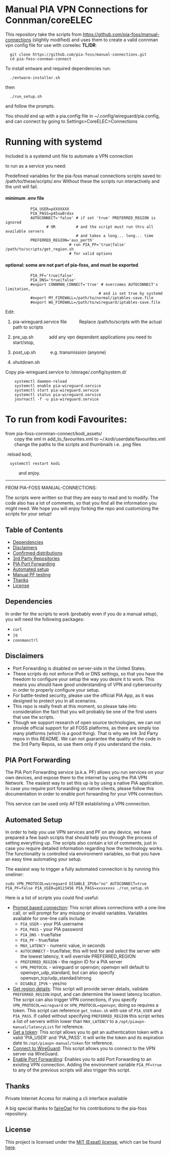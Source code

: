 # Manual PIA VPN Connections for Connman/coreELEC

This repository take the scripts from https://github.com/pia-foss/manual-connections (slightly modified) and uses them to create a valid connman vpn config file for use with coreelec __TL/DR__:  

```
  git clone https://github.com/pia-foss/manual-connections.git
  cd pia-foss-connman-connect
```
  
To install entware and required dependencies run:
  
```
  ./entware-installer.sh
```
  
then
  
```
  ./run_setup.sh
```
  
  and follow the prompts.
  
  You should end up with a pia.config file in ~/.config/wireguard/pia.config,
  and can connect by going to Settings>CoreELEC>Connections



# Running with systemd
Included is a systemd unit file to automate a VPN connection

to run as a service you need:

  Predefined variables for the pia-foss manual connections scripts
  saved to:  /path/to/these/scripts/.env
  Without these the scripts run interactively and the unit will fail.
 
#### minimum .env file
               PIA_USER=pXXXXXXX
               PIA_PASS=p45sw0rdxx
               AUTOCONNECT='false' # if set 'true' PREFERRED_REGION is ignored
                      # OR         # and the script must run thru all available servers
                                   # and takes a long... long... time
               PREFERRED_REGION='aus_perth'
                                # run PIA_PF='true|false' /path/to/scripts/get_region.sh
                                # for valid options
#### optional: some are not part of pia-foss, and must be exported
               PIA_PF='true|false'
               PIA_DNS='true|false'
               #export CONNMAN_CONNECT='true' # overcomes AUTOCONNECT's limitation,
                                             # and is set true by systemd
               #export MY_FIREWALL=/path/to/normal/iptables-save.file
               #export WG_FIREWALL=/path/to/wireguard/iptables-save.file
               
  
  Edit:
  
1. pia-wireguard.service file &ensp;&ensp;&ensp;&ensp;&ensp;Replace /path/to/scripts with the actual path to scripts  
  
3. pre_up.sh&emsp;&emsp;&emsp;&ensp;add any vpn dependent applications you need to start/stop,
4. post_up.sh&nbsp;&emsp;&emsp;&emsp;e.g. transmission (anyone)
5. shutdown.sh





  Copy pia-wireguard.service to /storage/.config/system.d/  
```
    systemctl daemon-reload
    systemctl enable pia-wireguard.service
    systemctl start pia-wireguard.service
    systemctl status pia-wireguard.service
    journactl -f -u pia-wireguard.service

```
#  To run from kodi Favourites:
   from pia-foss-connman-connect/kodi_assets/  
&emsp;&emsp;copy the xml in add_to_favourites.xml to ~/.kodi/userdate/favourites.xml  
&emsp;&emsp;change the paths to the scripts and thumbnails i.e. .png files

&ensp;reload kodi,  
```
  systemctl restart kodi
```
  
&emsp;&emsp;&emsp;and enjoy.
  
  
  
  
---
FROM PIA-FOSS MANUAL-CONNECTIONS:

The scripts were written so that they are easy to read and to modify. The code also has a lot of comments, so that you find all the information you might need. We hope you will enjoy forking the repo and customizing the scripts for your setup!

## Table of Contents

- [Dependencies](#dependencies)
- [Disclaimers](#disclaimers)
- [Confirmed distributions](#confirmed-distributions)
- [3rd Party Repositories](#3rd-party-repositories)
- [PIA Port Forwarding](#pia-port-forwarding)
- [Automated setup](#automated-setup)
- [Manual PF testing](#manual-pf-testing)
- [Thanks](#thanks)
- [License](#license)

## Dependencies

In order for the scripts to work (probably even if you do a manual setup), you will need the following packages:
 * `curl`
 * `jq`
 * `connmanctrl`

## Disclaimers

 * Port Forwarding is disabled on server-side in the United States.
 * These scripts do not enforce IPv6 or DNS settings, so that you have the freedom to configure your setup the way you desire it to work. This means you should have good understanding of VPN and cybersecurity in order to properly configure your setup.
 * For battle-tested security, please use the official PIA App, as it was designed to protect you in all scenarios.
 * This repo is really fresh at this moment, so please take into consideration the fact that you will probably be one of the first users that use the scripts.
 * Though we support research of open source technologies, we can not provide official support for all FOSS platforms, as there are simply too many platforms (which is a good thing). That is why we link 3rd Party repos in this README. We can not guarantee the quality of the code in the 3rd Party Repos, so use them only if you understand the risks.

## PIA Port Forwarding

The PIA Port Forwarding service (a.k.a. PF) allows you run services on your own devices, and expose them to the internet by using the PIA VPN Network. The easiest way to set this up is by using a native PIA application. In case you require port forwarding on native clients, please follow this documentation in order to enable port forwarding for your VPN connection.

This service can be used only AFTER establishing a VPN connection.

## Automated Setup

In order to help you use VPN services and PF on any device, we have prepared a few bash scripts that should help you through the process of setting everything up. The scripts also contain a lot of comments, just in case you require detailed information regarding how the technology works. The functionality is controlled via environment variables, so that you have an easy time automating your setup.

The easiest way to trigger a fully automated connection is by running this oneliner:
```
sudo VPN_PROTOCOL=wireguard DISABLE_IPV6="no" AUTOCONNECT=true PIA_PF=false PIA_USER=p0123456 PIA_PASS=xxxxxxxx ./run_setup.sh
```

Here is a list of scripts you could find useful:
 * [Prompt based connection](run_setup.sh): This script allows connections with a one-line call, or will prompt for any missing or invalid variables. Variables available for one-line calls include:
   * `PIA_USER` - your PIA username
   * `PIA_PASS` - your PIA password
   * `PIA_DNS` - true/false
   * `PIA_PF` - true/false
   * `MAX_LATENCY` - numeric value, in seconds
   * `AUTOCONNECT` - true/false; this will test for and select the server with the lowest latency, it will override PREFERRED_REGION
   * `PREFERRED_REGION` - the region ID for a PIA server
   * `VPN_PROTOCOL` - wireguard or openvpn; openvpn will default to openvpn_udp_standard, but can also specify openvpn_tcp/udp_standad/strong
   * `DISABLE_IPV6` - yes/no
 * [Get region details](get_region.sh): This script will provide server details, validate `PREFERRED_REGION` input, and can determine the lowest latency location. The script can also trigger VPN connections, if you specify `VPN_PROTOCOL=wireguard` or `VPN_PROTOCOL=openvpn`; doing so requires a token. This script can reference `get_token.sh` with use of `PIA_USER` and `PIA_PASS`. If called without specifying `PREFERRED_REGION` this script writes a list of servers within lower than `MAX_LATENCY` to a `/opt/piavpn-manual/latencyList` for reference.
 * [Get a token](get_token.sh): This script allows you to get an authentication token with a valid 'PIA_USER' and 'PIA_PASS'. It will write the token and its expiration date to `/opt/piavpn-manual/token` for reference.
 * [Connect to WireGuard](connect_to_wireguard_with_token.sh): This script allows you to connect to the VPN server via WireGuard.
 * [Enable Port Forwarding](pf.sh): Enables you to add Port Forwarding to an existing VPN connection. Adding the environment variable `PIA_PF=true` to any of the previous scripts will also trigger this script.

## Thanks
Private Internet Access for making a cli interface available

A big special thanks to [faireOwl](https://github.com/faireOwl) for his contributions to the pia-foss repository.

## License
This project is licensed under the [MIT (Expat) license](https://choosealicense.com/licenses/mit/), which can be found [here](/LICENSE).
